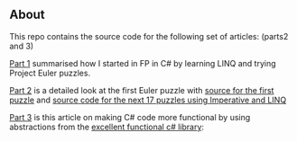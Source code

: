 ## About
This repo contains the source code for the following set of articles:  (parts2 and 3)

[Part 1](https://davemateer.com/2019/01/11/Learning-Functional-Programming-in-C-Sharp) summarised how I started in FP in C# by learning LINQ and trying Project Euler puzzles.  

[Part 2](https://davemateer.com/2018/09/20/Improve-Programming-using-Project-Euler) is a detailed look at the first Euler puzzle with [source for the first puzzle](https://github.com/djhmateer/FPInCSharpDemos) and [source code for the next 17 puzzles using Imperative and LINQ](https://davemateer.visualstudio.com/_git/Euler1)  

[Part 3](https://davemateer.com/2019/03/12/Functional-Programming-in-C-Sharp-Expressions-Options-Either) is this article on making C# code more functional by using abstractions from the [excellent functional c# library](https://github.com/louthy/language-ext):
